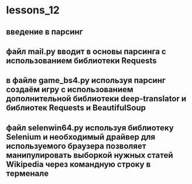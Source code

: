 # lessons_12
 ## введение в парсинг
 ## файл mail.py вводит в основы парсинга с использованием библиотеки Requests
 ## в файле game_bs4.py используя парсинг создаём игру с использованием дополнительной библиотеки deep-translator и библиотек Requests и BeautifulSoup
 ## файл selenwin64.py используя библиотеку Selenium и необходимый драйвер для используемого браузера позволяет манипулировать выборкой нужных статей Wikipedia через командную строку в терменале